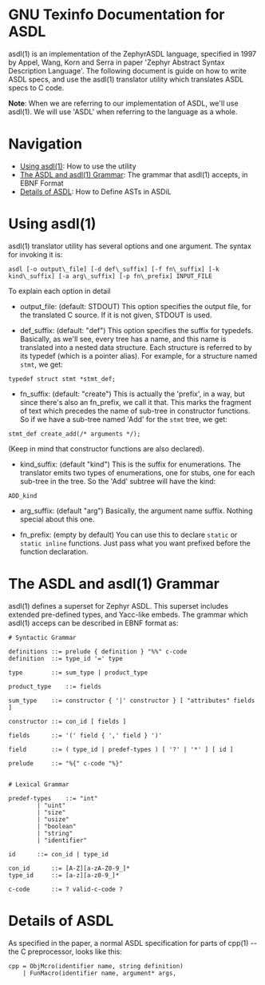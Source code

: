 # GNU Texinfo Documentation for ASDL

asdl(1) is an implementation of the ZephyrASDL language, specified in 1997 by Appel, Wang, Korn and Serra in paper 'Zephyr Abstract Syntax Description Language'. The following document is guide on how to write ASDL specs, and use the asdl(1) translator utility which translates ASDL specs to C code.

**Note**: When we are referring to our implementation of ASDL, we'll use asdl(1). We will use 'ASDL' when referring to the language as a whole.

# Navigation

* [Using asdl(1)](#using-asdl-1): How to use the utility
* [The ASDL and asdl(1) Grammar](#the-asdl-and-asdl-1-grammar): The grammar that asdl(1) accepts, in EBNF Format
* [Details of ASDL](#details-of-asdl): How to Define ASTs in ASDiL


# Using asdl(1)

asdl(1) translator utility has several options and one argument. The syntax for invoking it is:

```
asdl [-o output\_file] [-d def\_suffix] [-f fn\_suffix] [-k kind\_suffix] [-a arg\_suffix] [-p fn\_prefix] INPUT_FILE
```

To explain each option in detail

* output\_file: (default: STDOUT) This option specifies the output file, for the translated C source. If it is not given, STDOUT is used.
 
* def\_suffix: (default: "def") This option specifies the suffix for typedefs. Basically, as we'll see, every tree has a name, and this name is translated into a nested data structure. Each structure is referred to by its typedef (which is a pointer alias). For example, for a structure named `stmt`, we get:

```
typedef struct stmt *stmt_def;
```

* fn\_suffix: (default: "create") This is actually the 'prefix', in a way, but since there's also an fn\_prefix, we call it that. This marks the fragment of text which precedes the name of sub-tree in constructor functions. So if we have a sub-tree named 'Add' for the `stmt` tree, we get:

```
stmt_def create_add(/* arguments */);
```

(Keep in mind that constructor functions are also declared).


* kind\_suffix: (default "kind") This is the suffix for enumerations. The translator emits two types of enumerations, one for stubs, one for each sub-tree in the tree. So the 'Add' subtree will have the kind:

```
ADD_kind
```

* arg\_suffix: (default "arg") Basically, the argument name suffix. Nothing special about this one.

* fn\_prefix: (empty by default) You can use this to declare `static` or `static inline` functions. Just pass what you want prefixed before the function declaration.

# The ASDL and asdl(1) Grammar

asdl(1) defines a superset for Zephyr ASDL. This superset includes extended pre-defined types, and Yacc-like embeds. The grammar which asdl(1) acceps can be described in EBNF format as:

```
# Syntactic Grammar

definitions	::= prelude { definition } "%%" c-code
definition	::= type_id '=' type

type		::= sum_type | product_type

product_type	::= fields

sum_type   	::= constructor { '|' constructor } [ "attributes" fields ]

constructor	::= con_id [ fields ]

fields		::= '(' field { ',' field } ')'

field 		::= ( type_id | predef-types ) [ '?' | '*' ] [ id ]

prelude		::= "%{" c-code "%}"


# Lexical Grammar
 
predef-types	::= "int" 
		| "uint"
 		| "size" 
		| "usize"
		| "boolean" 
		| "string"
		| "identifier"

id		::= con_id | type_id

con_id		::= [A-Z][a-zA-Z0-9_]*
type_id		::= [a-z][a-z0-9_]*

c-code		::= ? valid-c-code ?
```

# Details of ASDL

As specified in the paper, a normal ASDL specification for parts of cpp(1) -- the C preprocessor, looks like this:

```
cpp = ObjMcro(identifier name, string definition)
    | FunMacro(identifier name, argument* args, 
```
